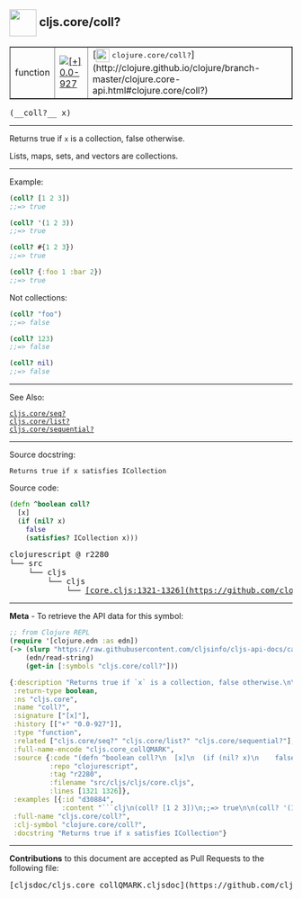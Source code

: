 ## <img width="48px" valign="middle" src="http://i.imgur.com/Hi20huC.png"> cljs.core/coll?

 <table border="1">
<tr>

<td>function</td>
<td><a href="https://github.com/cljsinfo/cljs-api-docs/tree/0.0-927"><img valign="middle" alt="[+] 0.0-927" src="https://img.shields.io/badge/+-0.0--927-lightgrey.svg"></a> </td>
<td>
[<img height="24px" valign="middle" src="http://i.imgur.com/1GjPKvB.png"> <samp>clojure.core/coll?</samp>](http://clojure.github.io/clojure/branch-master/clojure.core-api.html#clojure.core/coll?)
</td>
</tr>
</table>

 <samp>
(__coll?__ x)<br>
</samp>

---

Returns true if `x` is a collection, false otherwise.

Lists, maps, sets, and vectors are collections.

---

Example:

```clj
(coll? [1 2 3])
;;=> true

(coll? '(1 2 3))
;;=> true

(coll? #{1 2 3})
;;=> true

(coll? {:foo 1 :bar 2})
;;=> true
```

Not collections:

```clj
(coll? "foo")
;;=> false

(coll? 123)
;;=> false

(coll? nil)
;;=> false
```

---

See Also:

[`cljs.core/seq?`](cljs.core_seqQMARK.md)<br>
[`cljs.core/list?`](cljs.core_listQMARK.md)<br>
[`cljs.core/sequential?`](cljs.core_sequentialQMARK.md)<br>

---

Source docstring:

```
Returns true if x satisfies ICollection
```

Source code:

```clj
(defn ^boolean coll?
  [x]
  (if (nil? x)
    false
    (satisfies? ICollection x)))
```

 <pre>
clojurescript @ r2280
└── src
    └── cljs
        └── cljs
            └── <ins>[core.cljs:1321-1326](https://github.com/clojure/clojurescript/blob/r2280/src/cljs/cljs/core.cljs#L1321-L1326)</ins>
</pre>


---

__Meta__ - To retrieve the API data for this symbol:

```clj
;; from Clojure REPL
(require '[clojure.edn :as edn])
(-> (slurp "https://raw.githubusercontent.com/cljsinfo/cljs-api-docs/catalog/cljs-api.edn")
    (edn/read-string)
    (get-in [:symbols "cljs.core/coll?"]))
```

```clj
{:description "Returns true if `x` is a collection, false otherwise.\n\nLists, maps, sets, and vectors are collections.",
 :return-type boolean,
 :ns "cljs.core",
 :name "coll?",
 :signature ["[x]"],
 :history [["+" "0.0-927"]],
 :type "function",
 :related ["cljs.core/seq?" "cljs.core/list?" "cljs.core/sequential?"],
 :full-name-encode "cljs.core_collQMARK",
 :source {:code "(defn ^boolean coll?\n  [x]\n  (if (nil? x)\n    false\n    (satisfies? ICollection x)))",
          :repo "clojurescript",
          :tag "r2280",
          :filename "src/cljs/cljs/core.cljs",
          :lines [1321 1326]},
 :examples [{:id "d30884",
             :content "```clj\n(coll? [1 2 3])\n;;=> true\n\n(coll? '(1 2 3))\n;;=> true\n\n(coll? #{1 2 3})\n;;=> true\n\n(coll? {:foo 1 :bar 2})\n;;=> true\n```\n\nNot collections:\n\n```clj\n(coll? \"foo\")\n;;=> false\n\n(coll? 123)\n;;=> false\n\n(coll? nil)\n;;=> false\n```"}],
 :full-name "cljs.core/coll?",
 :clj-symbol "clojure.core/coll?",
 :docstring "Returns true if x satisfies ICollection"}

```

---

__Contributions__ to this document are accepted as Pull Requests to the following file:

 <pre>
[cljsdoc/cljs.core_collQMARK.cljsdoc](https://github.com/cljsinfo/cljs-api-docs/blob/master/cljsdoc/cljs.core_collQMARK.cljsdoc)
</pre>

